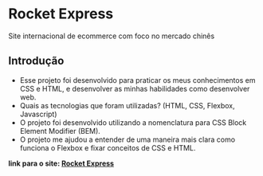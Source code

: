 # Rocket Express
 Site internacional de ecommerce com foco no mercado chinês
## Introdução
* Esse projeto foi desenvolvido para praticar os meus conhecimentos em CSS e HTML, e desenvolver as minhas habilidades como desenvolver web.
* Quais as tecnologias que foram utilizadas? (HTML, CSS, Flexbox, Javascript)
* O projeto foi desenvolvido utilizando a nomenclatura para CSS Block Element Modifier (BEM).
* O projeto me ajudou a entender de uma maneira mais clara como funciona o Flexbox e fixar conceitos de CSS e HTML.

**link para o site: [Rocket Express](https://rockextexpress.netlify.app/)**
